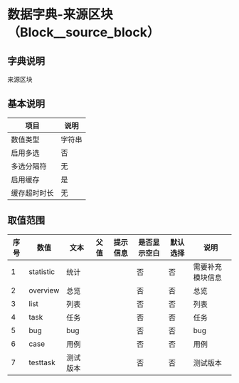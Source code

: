 # 数据字典-来源区块（Block__source_block）
## 字典说明
来源区块

## 基本说明
| 项目 | 说明 |
| -- | -- |
| 数值类型 | 字符串 |
| 启用多选 | 否 |
| 多选分隔符 | 无 |
| 启用缓存 | 是 |
| 缓存超时时长 | 无 |

## 取值范围
| 序号 | 数值 | 文本 | 父值 | 提示信息 | 是否显示空白 | 默认选择 | 说明 |
| -- | -- | -- | -- | -- | -- | -- | -- |
| 1 | statistic | 统计 |  |  | 否 | 否 | 需要补充模块信息 |
| 2 | overview | 总览 |  |  | 否 | 否 | 总览 |
| 3 | list | 列表 |  |  | 否 | 否 | 列表 |
| 4 | task | 任务 |  |  | 否 | 否 | 任务 |
| 5 | bug | bug |  |  | 否 | 否 | bug |
| 6 | case | 用例 |  |  | 否 | 否 | 用例 |
| 7 | testtask | 测试版本 |  |  | 否 | 否 | 测试版本 |

